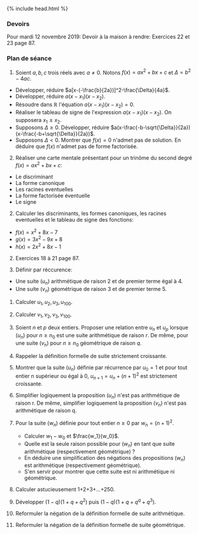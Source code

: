 {% include head.html %}

### Devoirs

Pour mardi 12 novembre 2019: Devoir à la maison à rendre: Exercices 22 et 23 page 87.

### Plan de séance

1. Soient $a,b,c$ trois réels avec $a \neq 0$. Notons $f(x)=ax^2+bx+c$ et $\Delta=b^2-4ac$. 
 * Développer, réduire $a[x-(-\frac{b}{2a})]^2-\frac{\Delta}{4a}$.
 * Développer, réduire $a(x-x_1)(x-x_2)$.
 * Résoudre dans $\mathbb{R}$ l'équation $a(x-x_1)(x-x_2)=0$.
 * Réaliser le tableau de signe de l'expression $a(x-x_1)(x-x_2)$. On supposera $x_1 \leq x_2$.
 * Supposons $\Delta \geq 0$. Développer, réduire $a(x-\frac{-b-\sqrt{\Delta}}{2a})(x-\frac{-b+\sqrt{\Delta}}{2a})$.
 * Supposons $\Delta < 0$. Montrer que $f(x)=0$ n'admet pas de solution. En déduire que $f(x)$ n'admet pas de forme factorisée.

2. Réaliser une carte mentale présentant pour un trinôme du second degré $f(x)=ax^2+bx+c$:
* Le discriminant
* La forme canonique
* Les racines eventuelles
* La forme factorisée éventuelle
* Le signe

2. Calculer les discriminants, les formes canoniques, les racines eventuelles et le tableau de signe des fonctions:
* $f(x) = x^2+8x-7$
* $g(x) = 3x^2-9x+8$
* $h(x) = 2x^2+8x-1$ 

2. Exercices 18 à 21 page 87.

1. Définir par réccurence:
* Une suite $(u_n)$ arithmétique de raison 2 et de premier terme égal à 4.
* Une suite $(v_n)$ géométrique de raison 3 et de premier terme 5.

1. Calculer $u_1,u_2,u_3,u_{100}$.

1. Calculer $v_1,v_2,v_3,v_{100}$.

1. Soient $n$ et $p$ deux entiers. Proposer une relation entre $u_n$ et $u_p$ lorsque $(u_n)$ pour $n \geq n_0$ est une suite arithmétique de raison $r$. De même, pour une suite $(v_n)$ pour ${n \geq n_0}$ géométrique de raison $q$.

1. Rappeler la définition formelle de suite strictement croissante.

1. Montrer que la suite $(u_n)$ définie par récurrence par $u_0=1$ et pour tout entier n supérieur ou égal à 0, $u_{n+1}= u_n+(n+1)^2$ est strictement croissante.

1. Simplifier logiquement la proposition $(u_n)$ n'est pas arithmétique de raison r. De même, simplifier logiquement la proposition $(v_n)$ n'est pas arithmétique de raison q.

1. Pour la suite $(w_n)$ définie pour tout entier $n \geq 0$ par $w_n=(n+1)^2$. 
   * Calculer $w_1-w_0$ et $\frac{w_1}{w_0}$.
   * Quelle est la seule raison possible pour $(w_n)$ en tant que suite arithmétique (respectivement géométrique) ?
   * En déduire une simplification des négations des propositions $(w_n)$ est arithmétique (respectivement géométrique).
   * S'en servir pour montrer que cette suite est ni arithmétique ni géométrique.

1. Calculer astucieusement 1+2+3+...+250.

1. Développer $(1-q)(1+q+q^2)$ puis $(1-q)(1+q+q^q+q^3)$.


1. Reformuler la négation de la définition formelle de suite arithmétique.

1. Reformuler la négation de la définition formelle de suite géométrique.



